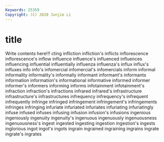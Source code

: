 ```yaml
---
Keywords: 25359
Copyright: (C) 2020 Junjie Li
---
```


# title

Write contents here!!!
cting 
infliction
infliction's 
inflicts 
inflorescence 
inflorescence's 
inflow 
influence 
influence's 
influenced 
influences 
influencing
influential 
influentially 
influenza 
influenza's 
influx 
influx's 
influxes 
info 
info's 
infomercial
infomercial's 
infomercials 
inform 
informal 
informality 
informality's 
informally 
informant 
informant's 
informants
information 
information's 
informational 
informative 
informed 
informer 
informer's 
informers 
informing 
informs
infotainment 
infotainment's 
infraction 
infraction's 
infractions 
infrared 
infrared's 
infrastructure 
infrastructure's 
infrastructures
infrequency 
infrequency's 
infrequent 
infrequently 
infringe 
infringed 
infringement 
infringement's 
infringements 
infringes
infringing 
infuriate 
infuriated 
infuriates 
infuriating 
infuriatingly 
infuse 
infused 
infuses 
infusing
infusion 
infusion's 
infusions 
ingenious 
ingeniously 
ingenuity 
ingenuity's 
ingenuous 
ingenuously 
ingenuousness
ingenuousness's 
ingest 
ingested 
ingesting 
ingestion 
ingestion's 
ingests 
inglorious 
ingot 
ingot's
ingots 
ingrain 
ingrained 
ingraining 
ingrains 
ingrate 
ingrate's 
ingrates 
